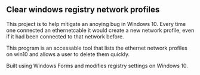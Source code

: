 ## Clear windows registry network profiles

This project is to help mitigate an anoying bug in Windows 10. Every time one connected an ethernetcable it would create a new network profile, even if it had been connected to that network before.

This program is an accessable tool that lists the ethernet network profiles on win10 and allows a user to delete them quickly.

Built using Windows Forms and modifies registry settings on Windows 10.
